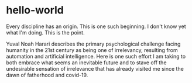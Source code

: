 # hello-world
Every discipline has an origin. This is one such beginning. I don't know yet what I'm doing. This is the point. 

Yuval Noah Harari describes the primary psychological challenge facing humanity in the 21st century as being one of irrelevancy, resulting from automation and artificial intelligence. Here is one such effort I am taking to both embrace what seems an inevitable future and to stave off the undesirable sensation of irrelevance that has already visited me since the dawn of fatherhood and covid-19. 
